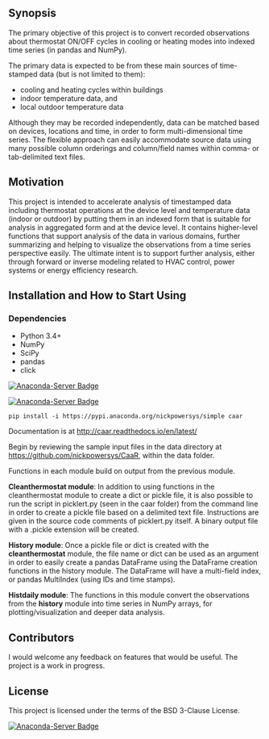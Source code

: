 ## Synopsis

The primary objective of this project is to convert recorded observations about thermostat ON/OFF cycles in cooling or heating modes into indexed time series (in pandas and NumPy).

The primary data is expected to be from these main sources of time-stamped data (but is not limited to them):
 
* cooling and heating cycles within buildings
* indoor temperature data, and
* local outdoor temperature data

Although they may be recorded independently, data can be matched based on devices, locations and time, in order to form multi-dimensional time series. The flexible approach can easily accommodate source data using many possible column orderings and column/field names within comma- or tab-delimited text files.

## Motivation

This project is intended to accelerate analysis of timestamped data including thermostat operations at the device level and temperature data (indoor or outdoor) by putting them in an indexed form that is suitable for analysis in aggregated form and at the device level. It contains higher-level functions that support analysis of the data in various domains, further summarizing and helping to visualize the observations from a time series perspective easily. The ultimate intent is to support further analysis, either through forward or inverse modeling related to HVAC control, power systems or energy efficiency research.

## Installation and How to Start Using

### Dependencies

* Python 3.4+
* NumPy
* SciPy
* pandas
* click

[![Anaconda-Server Badge](https://anaconda.org/nickpowersys/caar/badges/version.svg)](https://anaconda.org/nickpowersys/caar)


[![Anaconda-Server Badge](https://anaconda.org/nickpowersys/caar/badges/installer/pypi.svg)](https://pypi.anaconda.org/nickpowersys)

    pip install -i https://pypi.anaconda.org/nickpowersys/simple caar

Documentation is at  http://caar.readthedocs.io/en/latest/

Begin by reviewing the sample input files in the data directory at https://github.com/nickpowersys/CaaR, within the data folder.

Functions in each module build on output from the previous module.

**Cleanthermostat module**: In addition to using functions in the cleanthermostat module to create a dict or pickle file, it is also possible to run the script in picklert.py (seen in the caar folder) from the command line in order to create a pickle file based on a delimited text file. Instructions are given in the source code comments of picklert.py itself. A binary output file with a .pickle extension will be created.

**History module**: Once a pickle file or dict is created with the **cleanthermostat** module, the file name or dict can be used as an argument in order to easily create a pandas DataFrame using the DataFrame creation functions in the history module. The DataFrame will have a multi-field index, or pandas MultiIndex (using IDs and time stamps).

**Histdaily module**: The functions in this module convert the observations from the **history** module into time series in NumPy arrays, for plotting/visualization and deeper data analysis.

## Contributors

I would welcome any feedback on features that would be useful. The project is a work in progress.

## License

This project is licensed under the terms of the BSD 3-Clause License.

[![Anaconda-Server Badge](https://anaconda.org/nickpowersys/caar/badges/license.svg)](https://anaconda.org/nickpowersys/caar)